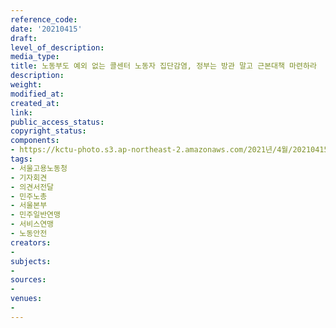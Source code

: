 ```yaml
---
reference_code: 
date: '20210415'
draft: 
level_of_description: 
media_type: 
title: 노동부도 예외 없는 콜센터 노동자 집단감염, 정부는 방관 말고 근본대책 마련하라
description: 
weight: 
modified_at: 
created_at: 
link: 
public_access_status: 
copyright_status: 
components:
- https://kctu-photo.s3.ap-northeast-2.amazonaws.com/2021년/4월/20210415-노동부도+예외+없는+콜센터+노동자+집단감염,+정부는+방관+말고+근본대책+마련하라_서울고용노동청_기자회견_의견서전달_민주노총_서울본부_민주일반연맹_서비스연맹_노동안전/_5D46535.jpg
tags:
- 서울고용노동청
- 기자회견
- 의견서전달
- 민주노총
- 서울본부
- 민주일반연맹
- 서비스연맹
- 노동안전
creators:
- 
subjects:
- 
sources:
- 
venues:
- 
---
```

